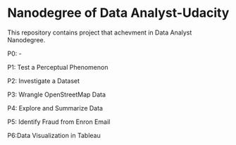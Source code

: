 # Nanodegree of Data Analyst-Udacity

This repository contains project that achevment in Data Analyst Nanodegree.

P0: -

P1: Test a Perceptual Phenomenon

P2: Investigate a Dataset

P3: Wrangle OpenStreetMap Data

P4: Explore and Summarize Data

P5: Identify Fraud from Enron Email

P6:Data Visualization in Tableau
